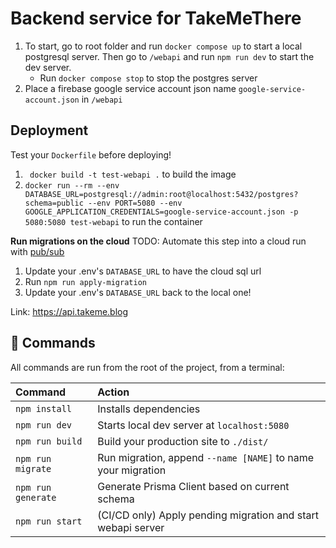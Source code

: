 # Backend service for TakeMeThere

1. To start, go to root folder and run `docker compose up` to start a local postgresql server. Then go to `/webapi` and run `npm run dev` to start the dev server.
   - Run `docker compose stop` to stop the postgres server
2. Place a firebase google service account json name `google-service-account.json` in `/webapi`

## Deployment

Test your `Dockerfile` before deploying!

1. ` docker build -t test-webapi .` to build the image
2. `docker run --rm --env DATABASE_URL=postgresql://admin:root@localhost:5432/postgres?schema=public --env PORT=5080 --env GOOGLE_APPLICATION_CREDENTIALS=google-service-account.json -p 5080:5080 test-webapi` to run the container

**Run migrations on the cloud**
TODO: Automate this step into a cloud run with [pub/sub](https://cloud.google.com/build/docs/subscribe-build-notifications)

1. Update your .env's `DATABASE_URL` to have the cloud sql url
2. Run `npm run apply-migration`
3. Update your .env's `DATABASE_URL` back to the local one!

Link: https://api.takeme.blog

## 🧞 Commands

All commands are run from the root of the project, from a terminal:

| Command            | Action                                                       |
| :----------------- | :----------------------------------------------------------- |
| `npm install`      | Installs dependencies                                        |
| `npm run dev`      | Starts local dev server at `localhost:5080`                  |
| `npm run build`    | Build your production site to `./dist/`                      |
| `npm run migrate`  | Run migration, append `--name [NAME]` to name your migration |
| `npm run generate` | Generate Prisma Client based on current schema               |
| `npm run start`    | (CI/CD only) Apply pending migration and start webapi server |
